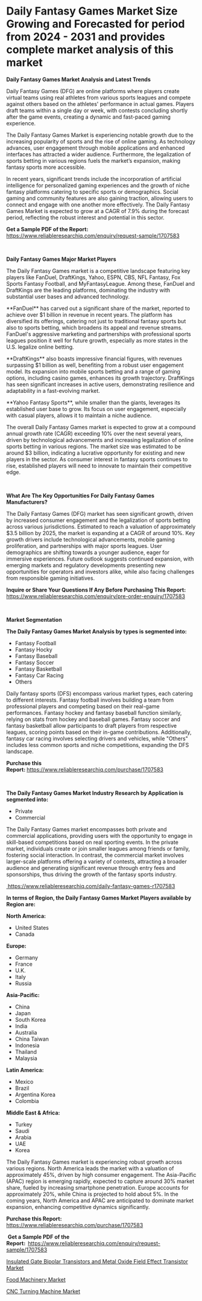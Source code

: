 <p><h1>Daily Fantasy Games Market Size Growing and Forecasted for period from 2024 - 2031 and provides complete market analysis of this market</h1></p><p><strong>Daily Fantasy Games Market Analysis and Latest Trends</strong></p>
<p><p>Daily Fantasy Games (DFG) are online platforms where players create virtual teams using real athletes from various sports leagues and compete against others based on the athletes' performance in actual games. Players draft teams within a single day or week, with contests concluding shortly after the game events, creating a dynamic and fast-paced gaming experience.</p><p>The Daily Fantasy Games Market is experiencing notable growth due to the increasing popularity of sports and the rise of online gaming. As technology advances, user engagement through mobile applications and enhanced interfaces has attracted a wider audience. Furthermore, the legalization of sports betting in various regions fuels the market’s expansion, making fantasy sports more accessible.</p><p>In recent years, significant trends include the incorporation of artificial intelligence for personalized gaming experiences and the growth of niche fantasy platforms catering to specific sports or demographics. Social gaming and community features are also gaining traction, allowing users to connect and engage with one another more effectively. The Daily Fantasy Games Market is expected to grow at a CAGR of 7.9% during the forecast period, reflecting the robust interest and potential in this sector.</p></p>
<p><strong>Get a Sample PDF of the Report:&nbsp;</strong> <a href="https://www.reliableresearchiq.com/enquiry/request-sample/1707583?utm_campaign=904&utm_medium=2&utm_source=Github&utm_content=ia&utm_term=27122024&utm_id=daily-fantasy-games">https://www.reliableresearchiq.com/enquiry/request-sample/1707583</a></p>
<p>&nbsp;</p>
<p><strong>Daily Fantasy Games Major Market Players</strong></p>
<p><p>The Daily Fantasy Games market is a competitive landscape featuring key players like FanDuel, DraftKings, Yahoo, ESPN, CBS, NFL Fantasy, Fox Sports Fantasy Football, and MyFantasyLeague. Among these, FanDuel and DraftKings are the leading platforms, dominating the industry with substantial user bases and advanced technology.</p><p>**FanDuel** has carved out a significant share of the market, reported to achieve over $1 billion in revenue in recent years. The platform has diversified its offerings, catering not just to traditional fantasy sports but also to sports betting, which broadens its appeal and revenue streams. FanDuel's aggressive marketing and partnerships with professional sports leagues position it well for future growth, especially as more states in the U.S. legalize online betting.</p><p>**DraftKings** also boasts impressive financial figures, with revenues surpassing $1 billion as well, benefiting from a robust user engagement model. Its expansion into mobile sports betting and a range of gaming options, including casino games, enhances its growth trajectory. DraftKings has seen significant increases in active users, demonstrating resilience and adaptability in a fast-evolving market.</p><p>**Yahoo Fantasy Sports**, while smaller than the giants, leverages its established user base to grow. Its focus on user engagement, especially with casual players, allows it to maintain a niche audience.</p><p>The overall Daily Fantasy Games market is expected to grow at a compound annual growth rate (CAGR) exceeding 10% over the next several years, driven by technological advancements and increasing legalization of online sports betting in various regions. The market size was estimated to be around $3 billion, indicating a lucrative opportunity for existing and new players in the sector. As consumer interest in fantasy sports continues to rise, established players will need to innovate to maintain their competitive edge.</p></p>
<p>&nbsp;</p>
<p><strong>What Are The Key Opportunities For Daily Fantasy Games Manufacturers?</strong></p>
<p><p>The Daily Fantasy Games (DFG) market has seen significant growth, driven by increased consumer engagement and the legalization of sports betting across various jurisdictions. Estimated to reach a valuation of approximately $3.5 billion by 2025, the market is expanding at a CAGR of around 10%. Key growth drivers include technological advancements, mobile gaming proliferation, and partnerships with major sports leagues. User demographics are shifting towards a younger audience, eager for immersive experiences. Future outlook suggests continued expansion, with emerging markets and regulatory developments presenting new opportunities for operators and investors alike, while also facing challenges from responsible gaming initiatives.</p></p>
<p><strong>Inquire or Share Your Questions If Any Before Purchasing This Report:</strong> <a href="https://www.reliableresearchiq.com/enquiry/pre-order-enquiry/1707583?utm_campaign=904&utm_medium=2&utm_source=Github&utm_content=ia&utm_term=27122024&utm_id=daily-fantasy-games">https://www.reliableresearchiq.com/enquiry/pre-order-enquiry/1707583</a></p>
<p>&nbsp;</p>
<p><strong>Market Segmentation</strong></p>
<p><strong>The Daily Fantasy Games Market Analysis by types is segmented into:</strong></p>
<p><ul><li>Fantasy Football</li><li>Fantasy Hocky</li><li>Fantasy Baseball</li><li>Fantasy Soccer</li><li>Fantasy Basketball</li><li>Fantasy Car Racing</li><li>Others</li></ul></p>
<p><p>Daily fantasy sports (DFS) encompass various market types, each catering to different interests. Fantasy football involves building a team from professional players and competing based on their real-game performances. Fantasy hockey and fantasy baseball function similarly, relying on stats from hockey and baseball games. Fantasy soccer and fantasy basketball allow participants to draft players from respective leagues, scoring points based on their in-game contributions. Additionally, fantasy car racing involves selecting drivers and vehicles, while "Others" includes less common sports and niche competitions, expanding the DFS landscape.</p></p>
<p><strong>Purchase this Report:&nbsp;</strong><a href="https://www.reliableresearchiq.com/purchase/1707583?utm_campaign=904&utm_medium=2&utm_source=Github&utm_content=ia&utm_term=27122024&utm_id=daily-fantasy-games">https://www.reliableresearchiq.com/purchase/1707583</a></p>
<p>&nbsp;</p>
<p><strong>The Daily Fantasy Games Market Industry Research by Application is segmented into:</strong></p>
<p><ul><li>Private</li><li>Commercial</li></ul></p>
<p><p>The Daily Fantasy Games market encompasses both private and commercial applications, providing users with the opportunity to engage in skill-based competitions based on real sporting events. In the private market, individuals create or join smaller leagues among friends or family, fostering social interaction. In contrast, the commercial market involves larger-scale platforms offering a variety of contests, attracting a broader audience and generating significant revenue through entry fees and sponsorships, thus driving the growth of the fantasy sports industry.</p></p>
<p><a href="https://www.reliableresearchiq.com/daily-fantasy-games-r1707583?utm_campaign=904&utm_medium=2&utm_source=Github&utm_content=ia&utm_term=27122024&utm_id=daily-fantasy-games">&nbsp;https://www.reliableresearchiq.com/daily-fantasy-games-r1707583</a></p>
<p><strong>In terms of Region, the Daily Fantasy Games Market Players available by Region are:</strong></p>
<p>
    <p> <strong> North America: </strong>
        <ul>
            <li>United States</li>
            <li>Canada</li>
        </ul>
        </p> 
    <p> <strong> Europe: </strong>
        <ul>
            <li>Germany</li>
            <li>France</li>
            <li>U.K.</li>
            <li>Italy</li>
            <li>Russia</li>
        </ul>
        </p> 
    <p> <strong> Asia-Pacific: </strong>
        <ul>
            <li>China</li>
            <li>Japan</li>
            <li>South Korea</li>
            <li>India</li>
            <li>Australia</li>
            <li>China Taiwan</li>
            <li>Indonesia</li>
            <li>Thailand</li>
            <li>Malaysia</li>
        </ul>
        </p> 
    <p> <strong> Latin America: </strong>
        <ul>
            <li>Mexico</li>
            <li>Brazil</li>
            <li>Argentina Korea</li>
            <li>Colombia</li>
        </ul>
        </p> 
    <p> <strong> Middle East & Africa: </strong>
        <ul>
            <li>Turkey</li>
            <li>Saudi</li>
            <li>Arabia</li>
            <li>UAE</li>
            <li>Korea</li>
        </ul>
    </p>
    </p>
<p><p>The Daily Fantasy Games market is experiencing robust growth across various regions. North America leads the market with a valuation of approximately 45%, driven by high consumer engagement. The Asia-Pacific (APAC) region is emerging rapidly, expected to capture around 30% market share, fueled by increasing smartphone penetration. Europe accounts for approximately 20%, while China is projected to hold about 5%. In the coming years, North America and APAC are anticipated to dominate market expansion, enhancing competitive dynamics significantly.</p></p>
<p><strong>Purchase this Report: </strong><a href="https://www.reliableresearchiq.com/purchase/1707583?utm_campaign=904&utm_medium=2&utm_source=Github&utm_content=ia&utm_term=27122024&utm_id=daily-fantasy-games">https://www.reliableresearchiq.com/purchase/1707583</a></p>
<p>&nbsp;<strong>Get a Sample PDF of the Report:&nbsp;&nbsp;</strong><a href="https://www.reliableresearchiq.com/enquiry/request-sample/1707583?utm_campaign=904&utm_medium=2&utm_source=Github&utm_content=ia&utm_term=27122024&utm_id=daily-fantasy-games">https://www.reliableresearchiq.com/enquiry/request-sample/1707583</a></p>
<p><strong></strong></p>
<p><p><a href="https://github.com/nathaliehurles7142/Market-Research-Report-List-1/blob/main/insulated-gate-bipolar-transistors-and-metal-oxide-field-effect-transistor-market.md?utm_campaign=904&utm_medium=2&utm_source=Github&utm_content=ia&utm_term=27122024&utm_id=daily-fantasy-games">Insulated Gate Bipolar Transistors and Metal Oxide Field Effect Transistor Market</a></p><p><a href="https://github.com/chongseney974/Market-Research-Report-List-1/blob/main/food-machinery-market.md?utm_campaign=904&utm_medium=2&utm_source=Github&utm_content=ia&utm_term=27122024&utm_id=daily-fantasy-games">Food Machinery Market</a></p><p><a href="https://github.com/rosalinebhakta48/Market-Research-Report-List-1/blob/main/cnc-turning-machine-market.md?utm_campaign=904&utm_medium=2&utm_source=Github&utm_content=ia&utm_term=27122024&utm_id=daily-fantasy-games">CNC Turning Machine Market</a></p></p>